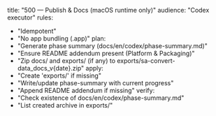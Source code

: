 title: "500 — Publish & Docs (macOS runtime only)"
audience: "Codex executor"
rules:
  - "Idempotent"
  - "No app bundling (.app)"
plan:
  - "Generate phase summary (docs/en/codex/phase-summary.md)"
  - "Ensure README addendum present (Platform & Packaging)"
  - "Zip docs/ and exports/ (if any) to exports/sa-convert-data_docs_v{date}.zip"
apply:
  - "Create 'exports/' if missing"
  - "Write/update phase-summary with current progress"
  - "Append README addendum if missing"
verify:
  - "Check existence of docs/en/codex/phase-summary.md"
  - "List created archive in exports/"
